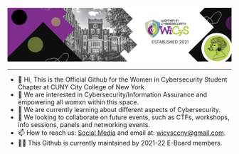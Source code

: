 

![Banner](https://github.com/WiCySCCNY/WiCySCCNY/blob/main/Banner.png)

___________________________________________________________________________



- 👋 Hi, This is the Official Github for the Women in Cybersecurity Student Chapter at CUNY City College of New York
- 👀 We are interested in Cybersecurity/Information Assurance and empowering all womxn within this space.
- 🌱 We are currently learning about different aspects of Cybersecurity.
- 💞️ We looking to collaborate on future events, such as CTFs, workshops, info sessions, panels and networking events. 
- 📫 How to reach us: [Social Media](https://linktr.ee/wicysccny) and email at: wicysccny@gmail.com.
- 👩‍💻 This Github is currently maintained by 2021-22 E-Board members.



<!---
**2021-22 E-Board**

- President: 
- Vice President: 
- Treasurer: 
- Secretary:
- Chief Marketing Officer:
- Chief Engagement Officer:
- Chief Technology Officer:
--->
<!---
WiCySCCNY/WiCySCCNY is a ✨ special ✨ repository because its `README.md` (this file) appears on your GitHub profile.
You can click the Preview link to take a look at your changes.
--->
